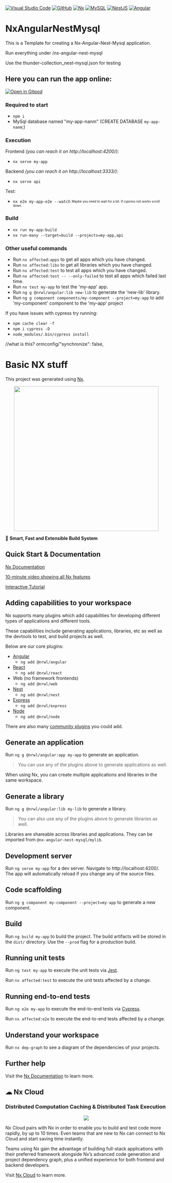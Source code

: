 
<a href="https://code.visualstudio.com/">![Visual Studio Code](https://img.shields.io/static/v1?style=for-the-badge&message=Visual+Studio+Code&color=007ACC&logo=Visual+Studio+Code&logoColor=FFFFFF&label=)</a>
<a href="https://github.com/">![GitHub](https://img.shields.io/static/v1?style=for-the-badge&message=GitHub&color=181717&logo=GitHub&logoColor=FFFFFF&label=)</a>
<a href="https://nx.dev/">![Nx](https://img.shields.io/static/v1?style=for-the-badge&message=Nx&color=143055&logo=Nx&logoColor=FFFFFF&label=)</a>
<a href="https://www.mysql.com/">![MySQL](https://img.shields.io/static/v1?style=for-the-badge&message=MySQL&color=4479A1&logo=MySQL&logoColor=FFFFFF&label=)</a>
<a href="https://nestjs.com/">![NestJS](https://img.shields.io/static/v1?style=for-the-badge&message=NestJS&color=E0234E&logo=NestJS&logoColor=FFFFFF&label=)</a>
<a href="https://angular.io/">![Angular](https://img.shields.io/static/v1?style=for-the-badge&message=Angular&color=DD0031&logo=Angular&logoColor=FFFFFF&label=)</a>

# NxAngularNestMysql
This is a Template for creating a Nx-Angular-Nest-Mysql application.

Run everything under /nx-angular-nest-mysql

Use the thunder-collection_nest-mysql.json for testing
## Here you can run the app online:

[![Open in Gitpod](https://gitpod.io/button/open-in-gitpod.svg)](https://gitpod.io/#https://github.com/barni363hun/nx-angular-nest-mysql)

### Required to start

- `npm i`
- MySql database named "my-app-nanm" (CREATE DATABASE `my-app-nanm`;)

### Execution

Frontend _(you can reach it on http://localhost:4200/)_:

- `nx serve my-app`

Backend _(you can reach it on http://localhost:3333/)_:

- `nx serve api`

Test:

- `nx e2e my-app-e2e --watch` 
  <sub><sup>Maybe you need to wait for a bit. If cypress not works scroll down.</sup></sub>

### Build

- `nx run my-app:build`
- `nx run-many --target=build --projects=my-app,api`

### Other useful commands

- Run `nx affected:apps` to get all apps which you have changed.
- Run `nx affected:libs` to get all libraries which you have changed.
- Run `nx affected:test` to test all apps which you have changed.
- Run `nx affected:test -- --only-failed` to test all apps which failed last time.
- Run `nx test my-app` to test the 'my-app' app.
- Run `ng g @nrwl/angular:lib new-lib` to generate the 'new-lib' library.
- Run `ng g component components/my-component --project=my-app` to add 'my-component' component to the 'my-app' project

If you have issues with cypress try running:

- `npm cache clear -f`
- `npm i cypress -D`
- `node_modules/.bin/cypress install`

//what is this? ormconfig/"synchronize": false, 


# Basic NX stuff

This project was generated using [Nx](https://nx.dev).

<p style="text-align: center;"><img src="https://raw.githubusercontent.com/nrwl/nx/master/images/nx-logo.png" width="450"></p>

🔎 **Smart, Fast and Extensible Build System**

## Quick Start & Documentation

[Nx Documentation](https://nx.dev/angular)

[10-minute video showing all Nx features](https://nx.dev/getting-started/intro)

[Interactive Tutorial](https://nx.dev/tutorial/01-create-application)

## Adding capabilities to your workspace

Nx supports many plugins which add capabilities for developing different types of applications and different tools.

These capabilities include generating applications, libraries, etc as well as the devtools to test, and build projects as well.

Below are our core plugins:

- [Angular](https://angular.io)
  - `ng add @nrwl/angular`
- [React](https://reactjs.org)
  - `ng add @nrwl/react`
- Web (no framework frontends)
  - `ng add @nrwl/web`
- [Nest](https://nestjs.com)
  - `ng add @nrwl/nest`
- [Express](https://expressjs.com)
  - `ng add @nrwl/express`
- [Node](https://nodejs.org)
  - `ng add @nrwl/node`

There are also many [community plugins](https://nx.dev/community) you could add.

## Generate an application

Run `ng g @nrwl/angular:app my-app` to generate an application.

> You can use any of the plugins above to generate applications as well.

When using Nx, you can create multiple applications and libraries in the same workspace.

## Generate a library

Run `ng g @nrwl/angular:lib my-lib` to generate a library.

> You can also use any of the plugins above to generate libraries as well.

Libraries are shareable across libraries and applications. They can be imported from `@nx-angular-nest-mysql/mylib`.

## Development server

Run `ng serve my-app` for a dev server. Navigate to http://localhost:4200/. The app will automatically reload if you change any of the source files.

## Code scaffolding

Run `ng g component my-component --project=my-app` to generate a new component.

## Build

Run `ng build my-app` to build the project. The build artifacts will be stored in the `dist/` directory. Use the `--prod` flag for a production build.

## Running unit tests

Run `ng test my-app` to execute the unit tests via [Jest](https://jestjs.io).

Run `nx affected:test` to execute the unit tests affected by a change.

## Running end-to-end tests

Run `ng e2e my-app` to execute the end-to-end tests via [Cypress](https://www.cypress.io).

Run `nx affected:e2e` to execute the end-to-end tests affected by a change.

## Understand your workspace

Run `nx dep-graph` to see a diagram of the dependencies of your projects.

## Further help

Visit the [Nx Documentation](https://nx.dev/angular) to learn more.






## ☁ Nx Cloud

### Distributed Computation Caching & Distributed Task Execution

<p style="text-align: center;"><img src="https://raw.githubusercontent.com/nrwl/nx/master/images/nx-cloud-card.png"></p>

Nx Cloud pairs with Nx in order to enable you to build and test code more rapidly, by up to 10 times. Even teams that are new to Nx can connect to Nx Cloud and start saving time instantly.

Teams using Nx gain the advantage of building full-stack applications with their preferred framework alongside Nx’s advanced code generation and project dependency graph, plus a unified experience for both frontend and backend developers.

Visit [Nx Cloud](https://nx.app/) to learn more.
